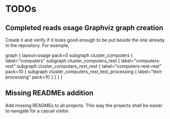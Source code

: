 # TODOs

## Completed reads osage Graphviz graph creation

Create it and verify if it looks good enough to be put beside the one already in the repository. For example,

graph {
    layout=osage
    pack=0
    subgraph cluster_computers {
        label="computers"
        subgraph cluster_computers_rest {
            label="computers-rest"
            subgraph cluster_computers_rest_rest {
                label="computers-rest-rest"
                pack=10
            }
            subgraph cluster_computers_rest_text_processing {
                label="text-processing"
                pack=10
            }
        }
    }
}

## Missing READMEs addition

Add missing READMEs to all projects. This way the projects shall be easier to navigate for a casual visitor.
